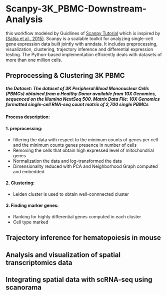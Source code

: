 # Scanpy-3K_PBMC-Downstream-Analysis
this workflow modeled by Guidlines of [Scanpy Tutorial](https://scanpy-tutorials.readthedocs.io/en/latest/pbmc3k.html) which is inspired by [(Satija et al., 2015)](https://www.nature.com/articles/nbt.3192). Scanpy is a scalable toolkit for analyzing
single-cell gene expression data built jointly with anndata. It includes preprocessing, visualization, clustering, trajectory inference and differential expression 
testing. The Python-based implementation efficiently deals with datasets of more than one million cells.
## Preprocessing & Clustering 3K PBMC
##### the Dataset:   The dataset of 3K Peripheral Blood Mononuclear Cells (PBMCs) obtained from a Healthy Donor available from 10X Genomics, sequenced on the Illumina NextSeq 500. Matrix Data File: 10X Genomics formatted single-cell RNA-seq count matrix of 2,700 single PBMCs
#### Process description:
#### 1. preprocessing:
* filtering the data with respect to the minimum counts of genes per cell 
and the minimum counts genes presence in number of cells
* Removing the cells that obtain high expressed level of mitochondrial genes 
* Normalization the data and log-transformed the data
* Dimensionality reduced with PCA and Neighborhood Graph computed and embedded
#### 2. Clustering:
* Leiden cluster is used to obtain well-connnected cluster
#### 3. Finding marker genes:
* Ranking for highly differential genes computed in each cluster 
* Cell type marked
## Trajectory inference for hematopoiesis in mouse
## Analysis and visualization of spatial transcriptomics data
## Integrating spatial data with scRNA-seq using scanorama

